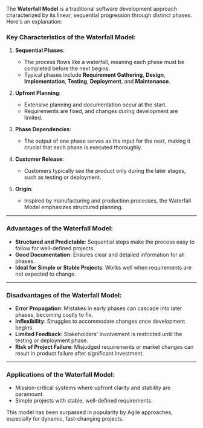 The **Waterfall Model** is a traditional software development approach characterized by its linear, sequential progression through distinct phases. Here's an explanation:

### Key Characteristics of the Waterfall Model:
1. **Sequential Phases**:
   - The process flows like a waterfall, meaning each phase must be completed before the next begins.
   - Typical phases include **Requirement Gathering**, **Design**, **Implementation**, **Testing**, **Deployment**, and **Maintenance**.

2. **Upfront Planning**:
   - Extensive planning and documentation occur at the start.
   - Requirements are fixed, and changes during development are limited.

3. **Phase Dependencies**:
   - The output of one phase serves as the input for the next, making it crucial that each phase is executed thoroughly.

4. **Customer Release**:
   - Customers typically see the product only during the later stages, such as testing or deployment.

5. **Origin**:
   - Inspired by manufacturing and production processes, the Waterfall Model emphasizes structured planning.

---

### Advantages of the Waterfall Model:
- **Structured and Predictable**: Sequential steps make the process easy to follow for well-defined projects.
- **Good Documentation**: Ensures clear and detailed information for all phases.
- **Ideal for Simple or Stable Projects**: Works well when requirements are not expected to change.

---

### Disadvantages of the Waterfall Model:
- **Error Propagation**: Mistakes in early phases can cascade into later phases, becoming costly to fix.
- **Inflexibility**: Struggles to accommodate changes once development begins.
- **Limited Feedback**: Stakeholders' involvement is restricted until the testing or deployment phase.
- **Risk of Project Failure**: Misjudged requirements or market changes can result in product failure after significant investment.

---

### Applications of the Waterfall Model:
- Mission-critical systems where upfront clarity and stability are paramount.
- Simple projects with stable, well-defined requirements.

This model has been surpassed in popularity by Agile approaches, especially for dynamic, fast-changing projects.
